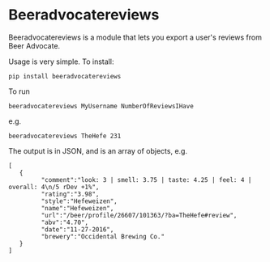 # Beeradvocatereviews

Beeradvocatereviews is a module that lets you export a user's reviews
from Beer Advocate.

Usage is very simple. To install:

```
pip install beeradvocatereviews
```

To run

```
beeradvocatereviews MyUsername NumberOfReviewsIHave
```

e.g.

```
beeradvocatereviews TheHefe 231
```

The output is in JSON, and is an array of objects, e.g.

```
[
   {
         "comment":"look: 3 | smell: 3.75 | taste: 4.25 | feel: 4 |  overall: 4\n/5 rDev +1%",
		 "rating":"3.98",
		 "style":"Hefeweizen",
		 "name":"Hefeweizen",
		 "url":"/beer/profile/26607/101363/?ba=TheHefe#review",
		 "abv":"4.70",
		 "date":"11-27-2016",
		 "brewery":"Occidental Brewing Co."
   }
]
```
